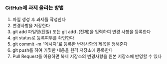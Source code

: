 ### GitHub에 과제 올리는 방법

1. 파일 생성 후 과제를 작성한다
2. 변경사항을 저장한다
3. git add 파일명(단일) 또는 git add .(전체)을 입력하여 변경 사항을 등록한다
4. git status로 등록여부를 확인한다
5. git commit -m “메시지”로 등록한 변경사항의 제목을 정해준다
6. git push를 하여 커밋한 내용을 원격 저장소에 등록한다
7. Pull Request를 이용하면 복제 저장소의 변경사항을 원본 저장소에 반영할 수 있다